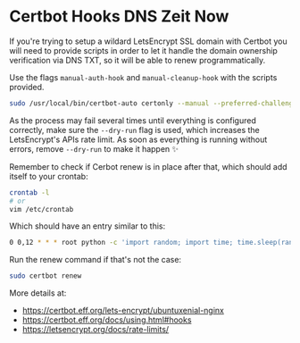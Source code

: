 # Certbot Hooks DNS Zeit Now

If you're trying to setup a wildard LetsEncrypt SSL domain with Certbot you
will need to provide scripts in order to let it handle the domain ownership verification via
DNS TXT, so it will be able to renew programmatically.

Use the flags `manual-auth-hook` and `manual-cleanup-hook` with the scripts provided.

```sh
sudo /usr/local/bin/certbot-auto certonly --manual --preferred-challenges=dns --manual-auth-hook cert-auth.sh --manual-cleanup-hook cert-cleanup.sh -d "*.domain.com" --email xxx@domain.com -w /var/www/_letsencrypt -n --agree-tos --force-renewal --manual-public-ip-logging-ok --dry-run
```
As the process may fail several times until everything is configured correctly, make sure the `--dry-run` flag is used, which increases the LetsEncrypt's APIs rate limit. As soon as everything is running without errors, remove `--dry-run` to make it happen :sparkles:

Remember to check if Cerbot renew is in place after that, which should add itself to your crontab:

```sh
crontab -l 
# or 
vim /etc/crontab
```
Which should have an entry similar to this:

```sh
0 0,12 * * * root python -c 'import random; import time; time.sleep(random.random() * 3600)' && /usr/local/bin/certbot-auto renew -q
```

Run the renew command if that's not the case:
```sh
sudo certbot renew
```

More details at:
* https://certbot.eff.org/lets-encrypt/ubuntuxenial-nginx
* https://certbot.eff.org/docs/using.html#hooks
* https://letsencrypt.org/docs/rate-limits/

